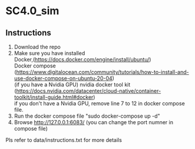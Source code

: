 # SC4.0_sim

## Instructions
1. Download the repo <br>
2. Make sure you have installed <br>
  Docker,(https://docs.docker.com/engine/install/ubuntu/)<br> 
  Docker compose (https://www.digitalocean.com/community/tutorials/how-to-install-and-use-docker-compose-on-ubuntu-20-04) <br>
  (if you have a Nvidia GPU) nvidia docker tool kit (https://docs.nvidia.com/datacenter/cloud-native/container-toolkit/install-guide.html#docker) <br>
  if you don't have a Nvidia GPU, remove line 7 to 12 in docker compose file. <br>
3. Run the docker compose file "sudo docker-compose up -d" <br>
4. Browse http://127.0.0.1:6083/  (you can change the port numner in compose file) <br>

Pls refer to data/instructions.txt for more details
